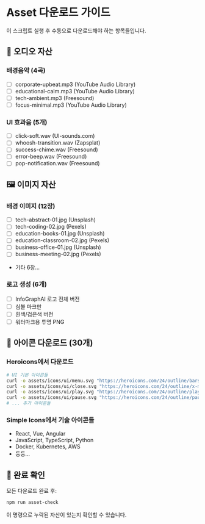 # Asset 다운로드 가이드

이 스크립트 실행 후 수동으로 다운로드해야 하는 항목들입니다.

## 🎵 오디오 자산

### 배경음악 (4곡)
- [ ] corporate-upbeat.mp3 (YouTube Audio Library)
- [ ] educational-calm.mp3 (YouTube Audio Library)  
- [ ] tech-ambient.mp3 (Freesound)
- [ ] focus-minimal.mp3 (YouTube Audio Library)

### UI 효과음 (5개)
- [ ] click-soft.wav (UI-sounds.com)
- [ ] whoosh-transition.wav (Zapsplat)
- [ ] success-chime.wav (Freesound)
- [ ] error-beep.wav (Freesound)
- [ ] pop-notification.wav (Freesound)

## 🖼️ 이미지 자산

### 배경 이미지 (12장)
- [ ] tech-abstract-01.jpg (Unsplash)
- [ ] tech-coding-02.jpg (Pexels)  
- [ ] education-books-01.jpg (Unsplash)
- [ ] education-classroom-02.jpg (Pexels)
- [ ] business-office-01.jpg (Unsplash)
- [ ] business-meeting-02.jpg (Pexels)
- 기타 6장...

### 로고 생성 (6개)
- [ ] InfoGraphAI 로고 전체 버전
- [ ] 심볼 마크만
- [ ] 흰색/검은색 버전
- [ ] 워터마크용 투명 PNG

## 🎨 아이콘 다운로드 (30개)

### Heroicons에서 다운로드
```bash
# UI 기본 아이콘들
curl -o assets/icons/ui/menu.svg "https://heroicons.com/24/outline/bars-3.svg"
curl -o assets/icons/ui/close.svg "https://heroicons.com/24/outline/x-mark.svg"
curl -o assets/icons/ui/play.svg "https://heroicons.com/24/outline/play.svg"
curl -o assets/icons/ui/pause.svg "https://heroicons.com/24/outline/pause.svg"
# ... 추가 아이콘들
```

### Simple Icons에서 기술 아이콘들
- React, Vue, Angular
- JavaScript, TypeScript, Python
- Docker, Kubernetes, AWS
- 등등...

## 📱 완료 확인

모든 다운로드 완료 후:
```bash
npm run asset-check
```

이 명령으로 누락된 자산이 있는지 확인할 수 있습니다.
